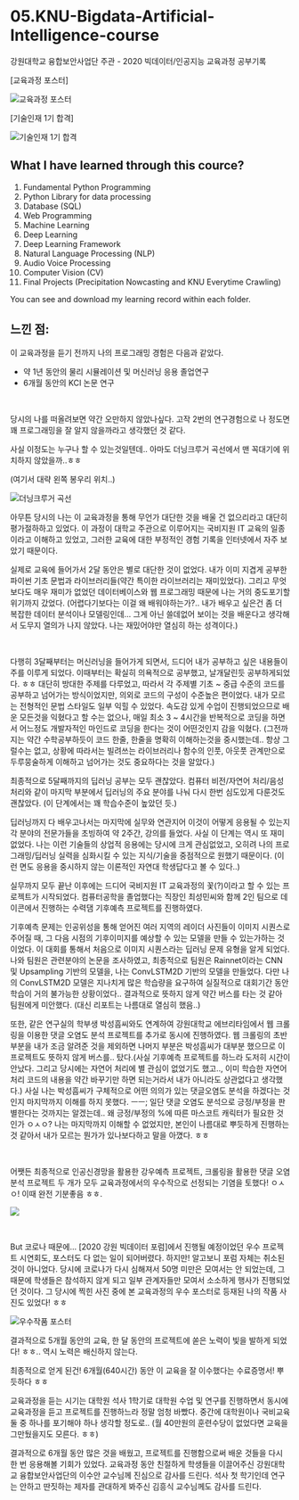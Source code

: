 # 05.KNU-Bigdata-Artificial-Intelligence-course
강원대학교 융합보안사업단 주관 - 2020 빅데이터/인공지능 교육과정 공부기록

[교육과정 포스터]

![교육과정 포스터](https://drive.google.com/uc?export=view&id=1AFYDcF-ZPH8ok4chHeih1tlBctdsGic_)

[기술인재 1기 합격]

![기술인재 1기 합격](https://drive.google.com/uc?export=view&id=1MxE5k-UPG9-ruHitntJQMck1FfD4qfK6)


## What I have learned through this cource?

1. Fundamental Python Programming
2. Python Library for data processing
3. Database (SQL)  
4. Web Programming
5. Machine Learning
6. Deep Learning
7. Deep Learning Framework
8. Natural Language Processing (NLP)
9. Audio Voice Processing
10. Computer Vision (CV)
11. Final Projects (Precipitation Nowcasting and KNU Everytime Crawling)

You can see and download my learning record within each folder.


## 느낀 점:

이 교육과정을 듣기 전까지 나의 프로그래밍 경험은 다음과 같았다.

* 약 1년 동안의 물리 시뮬레이션 및 머신러닝 응용 졸업연구 
* 6개월 동안의 KCI 논문 연구 

<br>

당시의 나를 떠올려보면 약간 오만하지 않았나싶다. 고작 2번의 연구경험으로 나 정도면 꽤 프로그래밍을 잘 알지 않을까라고 생각했던 것 같다. 

사실 이정도는 누구나 할 수 있는것일텐데.. 아마도 더닝크루거 곡선에서 맨 꼭대기에 위치하지 않았을까..ㅎㅎ


(여기서 대략 왼쪽 봉우리 위치..)

![더닝크루거 곡선](https://drive.google.com/uc?export=view&id=1jXiSgFiGTA3lIeuAvpZ6dcVFbV5-WsXb)

아무튼 당시의 나는 이 교육과정을 통해 무언가 대단한 것을 배울 건 없으리라고 대단히 평가절하하고 있었다. 이 과정이 대학교 주관으로 이루어지는 국비지원 IT 교육의 일종이라고 이해하고 있었고, 그러한 교육에 대한 부정적인 경험 기록을 인터넷에서 자주 보았기 때문이다. 

실제로 교육에 들어가서 2달 동안은 별로 대단한 것이 없었다. 내가 이미 지겹게 공부한 파이썬 기초 문법과 라이브러리들(약간 특이한 라이브러리는 재미있었다). 그리고 무엇보다도 매우 재미가 없었던 데이터베이스와 웹 프로그래밍 때문에 나는 거의 중도포기할 위기까지 갔었다. (어렵다기보다는 이걸 왜 배워야하는가?.. 내가 배우고 싶은건 좀 더 복잡한 데이터 분석이나 모델링인데... 그게 아닌 쓸데없어 보이는 것을 배운다고 생각해서 도무지 열의가 나지 않았다. 나는 재밌어야만 열심히 하는 성격이다.)

<br>

다행히 3달째부터는 머신러닝을 들어가게 되면서, 드디어 내가 공부하고 싶은 내용들이 주를 이루게 되었다. 이때부터는 확실히 의욕적으로 공부했고, 날개달린듯 공부하게되었다. ㅎㅎ 대단히 방대한 주제를 다루었고, 따라서 각 주제별 기초 ~ 중급 수준의 코드를 공부하고 넘어가는 방식이었지만, 의외로 코드의 구성이 수준높은 편이었다. 내가 모르는 전형적인 문법 스타일도 일부 익힐 수 있었다. 속도감 있게 수업이 진행되었으므로 배운 모든것을 익혔다고 할 수는 없으나, 매일 최소 3 ~ 4시간을 반복적으로 코딩을 하면서 어느정도 개발자적인 마인드로 코딩을 한다는 것이 어떤것인지 감을 익혔다. (그전까지는 약간 수학공부하듯이 코드 한줄, 한줄을 명확히 이해하는것을 중시했는데.. 항상 그럴수는 없고, 상황에 따라서는 빌려쓰는 라이브러리나 함수의 인풋, 아웃풋 관계만으로 두루뭉술하게 이해하고 넘어가는 것도 중요하다는 것을 알았다.)

최종적으로 5달째까지의 딥러닝 공부는 모두 괜찮았다. 컴퓨터 비전/자연어 처리/음성 처리와 같이 마지막 부분에서 딥러닝의 주요 분야를 나눠 다시 한번 심도있게 다룬것도 괜찮았다. (이 단계에서는 꽤 학습수준이 높았던 듯.)

딥러닝까지 다 배우고나서는 마지막에 실무와 연관지어 이것이 어떻게 응용될 수 있는지 각 분야의 전문가들을 초빙하여 약 2주간, 강의를 들었다. 사실 이 단계는 역시 또 재미없었다. 나는 이런 기술들의 상업적 응용에는 당시에 크게 관심없었고, 오히려 나의 프로그래밍/딥러닝 실력을 심화시킬 수 있는 지식/기술을 중점적으로 원했기 때문이다. (이런 면도 응용을 중시하지 않는 이론적인 자연대 학생답다고 볼 수 있다..)

실무까지 모두 끝난 이후에는 드디어 국비지원 IT 교육과정의 꽃(?)이라고 할 수 있는 프로젝트가 시작되었다. 컴퓨터공학을 졸업했다는 직장인 최성민씨와 함께 2인 팀으로 데이콘에서 진행하는 수력댐 기후예측 프로젝트를 진행하였다.

기후예측 문제는 인공위성을 통해 얻어진 여러 지역의 레이더 사진들이 이미지 시퀀스로 주어질 때, 그 다음 시점의 기후이미지를 예상할 수 있는 모델을 만들 수 있는가하는 것이었다. 이 대회를 통해서 처음으로 이미지 시퀀스라는 딥러닝 문제 유형을 알게 되었다. 나와 팀원은 관련분야의 논문을 조사하였고, 최종적으로 팀원은 Rainnet이라는 CNN 및 Upsampling 기반의 모델을, 나는 ConvLSTM2D 기반의 모델을 만들었다. 다만 나의 ConvLSTM2D 모델은 지나치게 많은 학습량을 요구하여 실질적으로 대회기간 동안 학습이 거의 불가능한 상황이었다.. 결과적으로 뜻하지 않게 약간 버스를 타는 것 같아 팀원에게 미안했다. (대신 리포트는 나름대로 열심히 했음..)

또한, 같은 연구실의 학부생 박성흠씨와도 연계하여 강원대학교 에브리타임에서 웹 크롤링을 이용한 댓글 오염도 분석 프로젝트를 추가로 동시에 진행하였다. 웹 크롤링의 초반 부분을 내가 조금 알려준 것을 제외하면 나머지 부분은 박성흠씨가 대부분 했으므로 이 프로젝트도 뜻하지 않게 버스를.. 탔다.(사실 기후예측 프로젝트를 하느라 도저히 시간이 안났다. 그리고 당시에는 자연어 처리에 별 관심이 없었기도 했고.., 이미 학습한 자연어 처리 코드의 내용을 약간 바꾸기만 하면 되는거라서 내가 아니라도 상관없다고 생각했다.) 사실 나는 박성흠씨가 구체적으로 어떤 의의가 있는 댓글오염도 분석을 하겠다는 것인지 마지막까지 이해를 하지 못했다. ㅡㅡ; 일단 댓글 오염도 분석으로 긍정/부정을 판별한다는 것까지는 알겠는데.. 왜 긍정/부정의 %에 따른 마스코트 캐릭터가 필요한 것인가 ㅇㅅㅇ? 나는 마지막까지 이해할 수 없었지만, 본인이 나름대로 뿌듯하게 진행하는 것 같아서 내가 모르는 뭔가가 있나보다하고 말을 아꼈다. ㅎㅎ 

<br>

어쨋든 최종적으로 인공신경망을 활용한 강우예측 프로젝트, 크롤링을 활용한 댓글 오염 분석 프로젝트 두 개가 모두 교육과정에서의 우수작으로 선정되는 기염을 토했다! ㅇㅅㅇ! 이때 완전 기분좋음 ㅎㅎ. 

![](https://drive.google.com/file/d/1Z8SFdX2CwcirRQzs3oUiYTMOciMltgG9/view?usp=sharing)

<br>

But 코로나 때문에... [2020 강원 빅데이터 포럼]에서 진행될 예정이었던 우수 프로젝트 시연회도, 포스터도 다 없는 일이 되어버렸다. 하지만! 알고보니 포럼 자체는 취소된 것이 아니었다. 당시에 코로나가 다시 심해져서 50명 미만은 모여서는 안 되었는데, 그 때문에 학생들은 참석하지 않게 되고 일부 관계자들만 모여서 소소하게 행사가 진행되었던 것이다. 그 당시에 찍힌 사진 중에 본 교육과정의 우수 포스터로 등재된 나의 작품 사진도 있었다! ㅎㅎ

![우수작품 포스터](https://drive.google.com/uc?export=view&id=1Z8SFdX2CwcirRQzs3oUiYTMOciMltgG9)

결과적으로 5개월 동안의 교육, 한 달 동안의 프로젝트에 쏟은 노력이 빛을 발하게 되었다! ㅎㅎ.. 역시 노력은 배신하지 않는다.

최종적으로 얻게 된건! 6개월(640시간) 동안 이 교육을 잘 이수했다는 수료증명서! 뿌듯하다 ㅎㅎ

교육과정을 듣는 시기는 대학원 석사 1학기로 대학원 수업 및 연구를 진행하면서 동시에 교육과정을 듣고 프로젝트를 진행하느라 정말 엄청 바빴다. 중간에 대학원이나 국비교육 둘 중 하나를 포기해야 하나 생각할 정도로.. (월 40만원의 훈련수당이 없었다면 교육을 그만뒀을지도 모른다. ㅎㅎ)

결과적으로 6개월 동안 많은 것을 배웠고, 프로젝트를 진행함으로써 배운 것들을 다시 한 번 응용해볼 기회가 있었다. 교육과정 동안 친절하게 학생들을 이끌어주신 강원대학교 융합보안사업단의 이수안 교수님께 진심으로 감사를 드린다. 석사 첫 학기인데 연구는 안하고 딴짓하는 제자를 관대하게 봐주신 김흥식 교수님께도 감사를 드린다.

